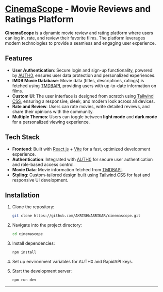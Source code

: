 # [CinemaScope](https://cscope.pages.dev) - Movie Reviews and Ratings Platform  

**CinemaScope** is a dynamic movie review and rating platform where users can log in, rate, and review their favorite films. The platform leverages modern technologies to provide a seamless and engaging user experience.  

## Features  
- **User Authentication**: Secure login and sign-up functionality, powered by [AUTH0](https://auth0.com), ensures user data protection and personalized experiences.  
- **IMDB Movie Database**: Movie data (titles, descriptions, ratings) is fetched using [TMDBAPI](https://developer.themoviedb.org/reference/intro/getting-started), providing users with up-to-date information on films.  
- **Custom UI**: The user interface is designed from scratch using [Tailwind CSS](https://tailwindcss.com), ensuring a responsive, sleek, and modern look across all devices.  
- **Rate and Review**: Users can rate movies, write detailed reviews, and share their opinions with the community.  
- **Multiple Themes**: Users can toggle between **light mode** and **dark mode** for a personalized viewing experience.  

## Tech Stack  
- **Frontend**: Built with [React.js](https://reactjs.org) + [Vite](https://vitejs.dev/) for a fast, optimized development experience.  
- **Authentication**: Integrated with [AUTH0](https://auth0.com) for secure user authentication and role-based access control.  
- **Movie Data**: Movie information fetched from [TMDBAPI](https://developer.themoviedb.org/reference/intro/getting-started).  
- **Styling**: Custom-tailored design built using [Tailwind CSS](https://tailwindcss.com) for fast and responsive UI development.  

## Installation  

1. Clone the repository:  
    ```bash
    git clone https://github.com/AKRISHNASRIKAR/cinemascope.git
    ```  

2. Navigate into the project directory:  
    ```bash
    cd cinemascope
    ```  

3. Install dependencies:  
    ```bash
    npm install
    ```  

4. Set up environment variables for AUTH0 and RapidAPI keys.  

5. Start the development server:  
    ```bash
    npm run dev
    ```  

---
